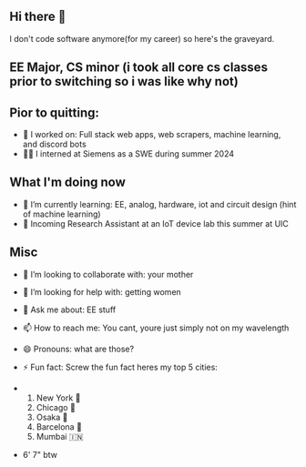 ## Hi there 👋

<!--
**twonkista/twonkista** is a ✨ _special_ ✨ repository because its `README.md` (this file) appears on your GitHub profile.

Here are some ideas to get you started:

- 🔭 I’m currently working on ...
- 🌱 I’m currently learning ...
- 👯 I’m looking to collaborate on ...d
- 🤔 I’m looking for help with ...
- 💬 Ask me about ...
- 📫 How to reach me: ...
- 😄 Pronouns: ...
- ⚡ Fun fact: ...
-->
I don't code software anymore(for my career) so here's the graveyard.

## EE Major, CS minor (i took all core cs classes prior to switching so i was like why not)

## Pior to quitting:
- 🔭 I worked on: Full stack web apps, web scrapers, machine learning, and discord bots
- 🧑‍💻 I interned at Siemens as a SWE during summer 2024

## What I'm doing now
- 🌱 I’m currently learning: EE, analog, hardware, iot and circuit design (hint of machine learning)
- 🔬 Incoming Research Assistant at an IoT device lab this summer at UIC

## Misc
- 👯 I’m looking to collaborate with: your mother 
- 🤔 I’m looking for help with: getting women
- 💬 Ask me about: EE stuff
- 📫 How to reach me: You cant, youre just simply not on my wavelength
- 😄 Pronouns: what are those?
- ⚡ Fun fact: Screw the fun fact heres my top 5 cities:

- 1. New York 🗽
  2. Chicago 🔫
  3. Osaka 🗼
  4. Barcelona 🦐   
  5. Mumbai 🇮🇳

- 6' 7" btw
